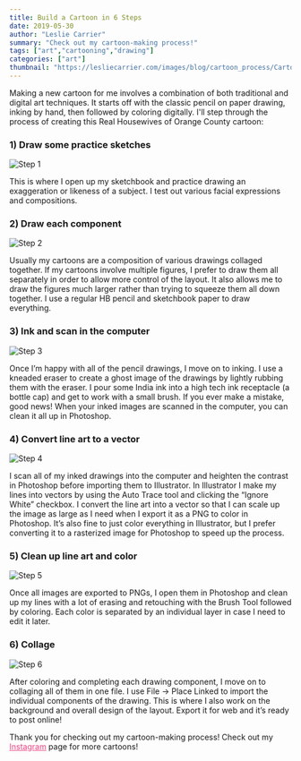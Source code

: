 ```yaml
---
title: Build a Cartoon in 6 Steps
date: 2019-05-30
author: "Leslie Carrier"
summary: "Check out my cartoon-making process!"
tags: ["art","cartooning","drawing"] 
categories: ["art"]
thumbnail: "https://lesliecarrier.com/images/blog/cartoon_process/CartoonProcessBanner.jpg"
---
```


Making a new cartoon for me involves a combination of both traditional and digital art techniques. It starts off with the classic pencil on paper drawing, inking by hand, then followed by coloring digitally. I'll step through the process of creating this Real Housewives of Orange County cartoon:

### 1) Draw some practice sketches

<img src="https://lesliecarrier.com/images/blog/cartoon_process/CartoonProcess2.jpg" class="img-responsive img-centered" alt="Step 1">

This is where I open up my sketchbook and practice drawing an exaggeration or likeness of a subject. I test out various facial expressions and compositions.

### 2) Draw each component

<img src="https://lesliecarrier.com/images/blog/cartoon_process/CartoonProcess3.jpg" class="img-responsive img-centered" alt="Step 2">

Usually my cartoons are a composition of various drawings collaged together. If my cartoons involve multiple figures, I prefer to draw them all separately in order to allow more control of the layout. It also allows me to draw the figures much larger rather than trying to squeeze them all down together. I use a regular HB pencil and sketchbook paper to draw everything.

### 3) Ink and scan in the computer

<img src="https://lesliecarrier.com/images/blog/cartoon_process/CartoonProcess4.jpg" class="img-responsive img-centered" alt="Step 3">

Once I’m happy with all of the pencil drawings, I move on to inking. I use a kneaded eraser to create a ghost image of the drawings by lightly rubbing them with the eraser. I pour some India ink into a high tech ink receptacle (a bottle cap) and get to work with a small brush. If you ever make a mistake, good news! When your inked images are scanned in the computer, you can clean it all up in Photoshop. 

### 4) Convert line art to a vector

<img src="https://lesliecarrier.com/images/blog/cartoon_process/CartoonProcess5.jpg" class="img-responsive img-centered" alt="Step 4">

I scan all of my inked drawings into the computer and heighten the contrast in Photoshop before importing them to Illustrator. In Illustrator I make my lines into vectors by using the Auto Trace tool and clicking the “Ignore White” checkbox. I convert the line art into a vector so that I can scale up the image as large as I need when I export it as a PNG to color in Photoshop. It’s also fine to just color everything in Illustrator, but I prefer converting it to a rasterized image for Photoshop to speed up the process.

### 5) Clean up line art and color

<img src="https://lesliecarrier.com/images/blog/cartoon_process/CartoonProcess6.jpg" class="img-responsive img-centered" alt="Step 5">

Once all images are exported to PNGs, I open them in Photoshop and clean up my lines with a lot of erasing and retouching with the Brush Tool followed by coloring. Each color is separated by an individual layer in case I need to edit it later. 

### 6) Collage

<img src="https://lesliecarrier.com/images/blog/cartoon_process/CartoonProcess7.jpg" class="img-responsive img-centered" alt="Step 6">

After coloring and completing each drawing component, I move on to collaging all of them in one file. I use File -> Place Linked to import the individual components of the drawing. This is where I also work on the background and overall design of the layout. Export it for web and it’s ready to post online!

Thank you for checking out my cartoon-making process! Check out my <a href="https://www.instagram.com/lesliecarrierart/" target="_blank" style="color:#ee4280;">Instagram</a> page for more cartoons!

